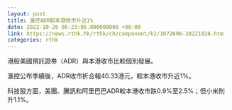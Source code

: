 ```yaml
---
layout: post
title: 滙控ADR較本港收市升近1%
date: 2022-10-26 06:23:05.000000000 +08:00
link: https://news.rthk.hk/rthk/ch/component/k2/1672696-20221026.htm
categories: rthk
---
```


港股美國預託證券（ADR）與本港收市比較個別發展。

滙控公布季績後，ADR收市折合報40.33港元，較本港收市升近1%。

科技股方面，美團、騰訊和阿里巴巴ADR較本港收市跌0.9%至2.5%；但小米則升1.1%。
